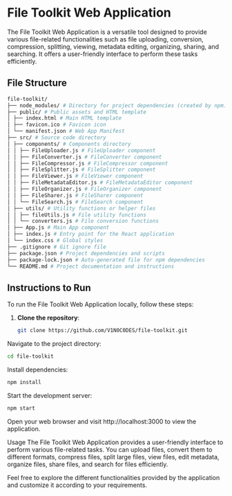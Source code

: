 # File Toolkit Web Application

The File Toolkit Web Application is a versatile tool designed to provide various file-related functionalities such as file uploading, conversion, compression, splitting, viewing, metadata editing, organizing, sharing, and searching. It offers a user-friendly interface to perform these tasks efficiently.

## File Structure

```bash
file-toolkit/
├── node_modules/ # Directory for project dependencies (created by npm)
├── public/ # Public assets and HTML template
│ ├── index.html # Main HTML template
│ ├── favicon.ico # Favicon icon
│ └── manifest.json # Web App Manifest
├── src/ # Source code directory
│ ├── components/ # Components directory
│ │ ├── FileUploader.js # FileUploader component
│ │ ├── FileConverter.js # FileConverter component
│ │ ├── FileCompressor.js # FileCompressor component
│ │ ├── FileSplitter.js # FileSplitter component
│ │ ├── FileViewer.js # FileViewer component
│ │ ├── FileMetadataEditor.js # FileMetadataEditor component
│ │ ├── FileOrganizer.js # FileOrganizer component
│ │ ├── FileSharer.js # FileSharer component
│ │ └── FileSearch.js # FileSearch component
│ ├── utils/ # Utility functions or helper files
│ │ ├── fileUtils.js # File utility functions
│ │ └── converters.js # File conversion functions
│ ├── App.js # Main App component
│ ├── index.js # Entry point for the React application
│ └── index.css # Global styles
├── .gitignore # Git ignore file
├── package.json # Project dependencies and scripts
├── package-lock.json # Auto-generated file for npm dependencies
└── README.md # Project documentation and instructions
```

## Instructions to Run

To run the File Toolkit Web Application locally, follow these steps:

1. **Clone the repository**:
   ```bash
   git clone https://github.com/V1N0C0DES/file-toolkit.git
   ```

Navigate to the project directory:

```bash
cd file-toolkit
```

Install dependencies:

```bash
npm install
```

Start the development server:

```bash
npm start
```

Open your web browser and visit http://localhost:3000 to view the application.

Usage
The File Toolkit Web Application provides a user-friendly interface to perform various file-related tasks. You can upload files, convert them to different formats, compress files, split large files, view files, edit metadata, organize files, share files, and search for files efficiently.

Feel free to explore the different functionalities provided by the application and customize it according to your requirements.
